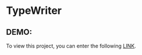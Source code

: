 # TypeWriter

## DEMO:
To view this project, you can enter the following [LINK](https://bardyavahydy.github.io/type-writer/).